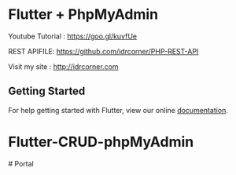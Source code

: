 # Flutter + PhpMyAdmin

Youtube Tutorial : https://goo.gl/kuvfUe

REST APIFILE: https://github.com/idrcorner/PHP-REST-API

Visit my site : http://idrcorner.com

## Getting Started

For help getting started with Flutter, view our online
[documentation](https://flutter.io/).
# Flutter-CRUD-phpMyAdmin
#   P o r t a l  
 